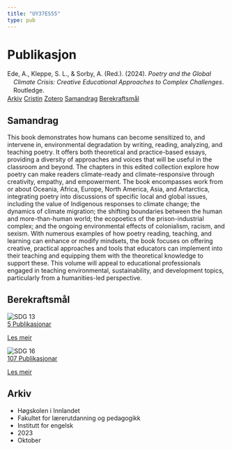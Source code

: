 ```yaml
---
title: "UY37ES55"
type: pub
---
```

<h1>Publikasjon</h1>
<article id="csl-bib-container-UY37ES55" class="csl-bib-container">
  <div class="csl-bib-body" style="line-height: 1.35; padding-left: 1em; text-indent:-1em;">
  <div class="csl-entry">Ede, A., Kleppe, S. L., &amp; Sorby, A. (Red.). (2024). <i>Poetry and the Global Climate Crisis: Creative Educational Approaches to Complex Challenges</i>. Routledge.</div>
</div>
  <div class="csl-bib-buttons">
    <a href="#taxonomy-article-UY37ES55" class="csl-bib-button">Arkiv</a>
    <a href="https://app.cristin.no/results/show.jsf?id=2185218" alt="Cristin URL" class="csl-bib-button">Cristin</a>
    <a href="http://zotero.org/groups/5402882/items/UY37ES55" alt="Zotero URL" class="csl-bib-button">Zotero</a>
    <a href="#abstract-article-UY37ES55" class="csl-bib-button">Samandrag</a>
    <a href="#sdg-article-UY37ES55" class="csl-bib-button">Berekraftsmål</a>
  </div>
  <div id="csl-bib-meta-container-UY37ES55"></div>
</article>
<div id="csl-bib-meta-UY37ES55" class="csl-bib-meta">
  <article id="abstract-article-UY37ES55" class="abstract-article">
    <h1>Samandrag</h1>
    This book demonstrates how humans can become sensitized to, and intervene in, environmental degradation by writing, reading, analyzing, and teaching poetry. It offers both theoretical and practice-based essays, providing a diversity of approaches and voices that will be useful in the classroom and beyond. The chapters in this edited collection explore how poetry can make readers climate-ready and climate-responsive through creativity, empathy, and empowerment. The book encompasses work from or about Oceania, Africa, Europe, North America, Asia, and Antarctica, integrating poetry into discussions of specific local and global issues, including the value of Indigenous responses to climate change; the dynamics of climate migration; the shifting boundaries between the human and more-than-human world; the ecopoetics of the prison-industrial complex; and the ongoing environmental effects of colonialism, racism, and sexism. With numerous examples of how poetry reading, teaching, and learning can enhance or modify mindsets, the book focuses on offering creative, practical approaches and tools that educators can implement into their teaching and equipping them with the theoretical knowledge to support these. This volume will appeal to educational professionals engaged in teaching environmental, sustainability, and development topics, particularly from a humanities-led perspective.
  </article>
  <article id="sdg-article-UY37ES55" class="sdg-article">
    <h1>Berekraftsmål</h1>
    <div class="sdg-container"><div id="sdg13" class="sdg"> <img src="{{< params subfolder >}}images/sdg/sdg13_no.png" class="image" alt="SDG 13"> <div class="sdg-overlay"> <a href="{{< params subfolder >}}no/archive/?sdg=13#archive" class="sdg-publication-count"><span>5</span> Publikasjonar</a> <p><a href="NA" class="sdg-read-more">Les meir</a></p> </div> </div> <div id="sdg16" class="sdg"> <img src="{{< params subfolder >}}images/sdg/sdg16_no.png" class="image" alt="SDG 16"> <div class="sdg-overlay"> <a href="{{< params subfolder >}}no/archive/?sdg=16#archive" class="sdg-publication-count"><span>107</span> Publikasjonar</a> <p><a href="NA" class="sdg-read-more">Les meir</a></p> </div> </div></div>
  </article>
  <article id="taxonomy-article-UY37ES55" class="taxonomy-article">
    <h1>Arkiv</h1>
    <ul>
      <li>Høgskolen i Innlandet</li>
      <li>Fakultet for lærerutdanning og pedagogikk</li>
      <li>Institutt for engelsk</li>
      <li>2023</li>
      <li>Oktober</li>
    </ul>
  </article>
</div>
